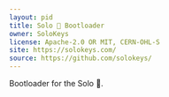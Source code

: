 ```yaml
---
layout: pid
title: Solo 🐝 Bootloader
owner: SoloKeys
license: Apache-2.0 OR MIT, CERN-OHL-S
site: https://solokeys.com/
source: https://github.com/solokeys/
---
```

Bootloader for the Solo 🐝.
